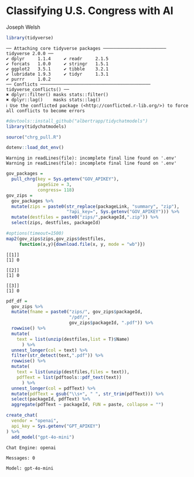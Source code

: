 # Classifying U.S. Congress with AI
Joseph Welsh

``` r
library(tidyverse)
```

    ── Attaching core tidyverse packages ──────────────────────── tidyverse 2.0.0 ──
    ✔ dplyr     1.1.4     ✔ readr     2.1.5
    ✔ forcats   1.0.0     ✔ stringr   1.5.1
    ✔ ggplot2   3.5.1     ✔ tibble    3.2.1
    ✔ lubridate 1.9.3     ✔ tidyr     1.3.1
    ✔ purrr     1.0.2     
    ── Conflicts ────────────────────────────────────────── tidyverse_conflicts() ──
    ✖ dplyr::filter() masks stats::filter()
    ✖ dplyr::lag()    masks stats::lag()
    ℹ Use the conflicted package (<http://conflicted.r-lib.org/>) to force all conflicts to become errors

``` r
#devtools::install_github("albertrapp/tidychatmodels")
library(tidychatmodels)

source("chrg_pull.R")

dotenv::load_dot_env()
```

    Warning in readLines(file): incomplete final line found on '.env'
    Warning in readLines(file): incomplete final line found on '.env'

``` r
gov_packages =
  pull_chrg(key = Sys.getenv("GOV_APIKEY"),
            pageSize = 3,
            congress= 118)
gov_zips = 
  gov_packages %>% 
  mutate(zips = paste0(str_replace(packageLink, "summary", "zip"),
                       "?api_key=", Sys.getenv("GOV_APIKEY"))) %>% 
  mutate(destfiles = paste0("zips/",packageId,".zip")) %>% 
  select(zips, destfiles, packageId)

#options(timeout=1500)
map2(gov_zips$zips,gov_zips$destfiles,
     function(x,y){download.file(x, y, mode = "wb")})
```

    [[1]]
    [1] 0

    [[2]]
    [1] 0

    [[3]]
    [1] 0

``` r
pdf_df = 
  gov_zips %>%
  mutate(fname = paste0("zips/", gov_zips$packageId,
                        "/pdf/", 
                        gov_zips$packageId, ".pdf")) %>% 
  rowwise() %>% 
  mutate(
    text = list(unzip(destfiles,list = T)$Name)
      ) %>% 
  unnest_longer(col = text) %>% 
  filter(str_detect(text,".pdf")) %>% 
  rowwise() %>% 
  mutate(
    text = list(unzip(destfiles,files = text)),
    pdfText = list(pdftools::pdf_text(text))
      ) %>% 
  unnest_longer(col = pdfText) %>% 
  mutate(pdfText = gsub("\\s+", " ", str_trim(pdfText))) %>% 
  select(packageId, pdfText) %>% 
  aggregate(pdfText ~ packageId, FUN = paste, collapse = "")
```

``` r
create_chat(
  vendor = "openai",
  api_key = Sys.getenv("GPT_APIKEY")
) %>% 
  add_model("gpt-4o-mini")
```

    Chat Engine: openai

    Messages: 0

    Model: gpt-4o-mini
